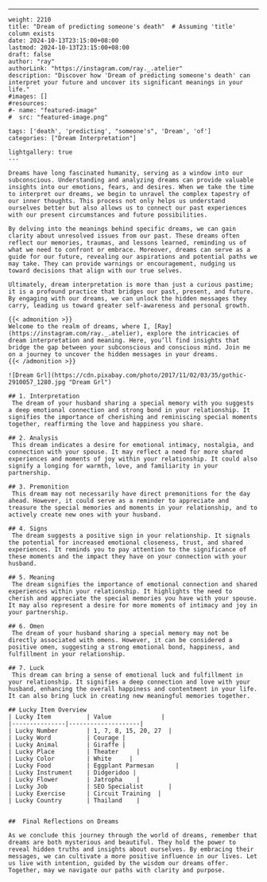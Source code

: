 ---
    weight: 2210
    title: "Dream of predicting someone's death"  # Assuming 'title' column exists
    date: 2024-10-13T23:15:00+08:00
    lastmod: 2024-10-13T23:15:00+08:00
    draft: false
    author: "ray"
    authorLink: "https://instagram.com/ray._.atelier"
    description: "Discover how 'Dream of predicting someone's death' can interpret your future and uncover its significant meanings in your life."
    #images: []
    #resources:
    #- name: "featured-image"
    #  src: "featured-image.png"
    
    tags: ['death', 'predicting', "someone's", 'Dream', 'of']
    categories: ["Dream Interpretation"]
    
    lightgallery: true
    ---
    
    Dreams have long fascinated humanity, serving as a window into our subconscious. Understanding and analyzing dreams can provide valuable insights into our emotions, fears, and desires. When we take the time to interpret our dreams, we begin to unravel the complex tapestry of our inner thoughts. This process not only helps us understand ourselves better but also allows us to connect our past experiences with our present circumstances and future possibilities.
    
    By delving into the meanings behind specific dreams, we can gain clarity about unresolved issues from our past. These dreams often reflect our memories, traumas, and lessons learned, reminding us of what we need to confront or embrace. Moreover, dreams can serve as a guide for our future, revealing our aspirations and potential paths we may take. They can provide warnings or encouragement, nudging us toward decisions that align with our true selves.
    
    Ultimately, dream interpretation is more than just a curious pastime; it is a profound practice that bridges our past, present, and future. By engaging with our dreams, we can unlock the hidden messages they carry, leading us toward greater self-awareness and personal growth.
    
    {{< admonition >}}
    Welcome to the realm of dreams, where I, [Ray](https://instagram.com/ray._.atelier), explore the intricacies of dream interpretation and meaning. Here, you’ll find insights that bridge the gap between your subconscious and conscious mind. Join me on a journey to uncover the hidden messages in your dreams.
    {{< /admonition >}}
    
    ![Dream Grl](https://cdn.pixabay.com/photo/2017/11/02/03/35/gothic-2910057_1280.jpg "Dream Grl")
    
    ## 1. Interpretation
     The dream of your husband sharing a special memory with you suggests a deep emotional connection and strong bond in your relationship. It signifies the importance of cherishing and reminiscing special moments together, reaffirming the love and happiness you share.
    
    ## 2. Analysis
     This dream indicates a desire for emotional intimacy, nostalgia, and connection with your spouse. It may reflect a need for more shared experiences and moments of joy within your relationship. It could also signify a longing for warmth, love, and familiarity in your partnership.
    
    ## 3. Premonition
     This dream may not necessarily have direct premonitions for the day ahead. However, it could serve as a reminder to appreciate and treasure the special memories and moments in your relationship, and to actively create new ones with your husband.
    
    ## 4. Signs
     The dream suggests a positive sign in your relationship. It signals the potential for increased emotional closeness, trust, and shared experiences. It reminds you to pay attention to the significance of these moments and the impact they have on your connection with your husband.
    
    ## 5. Meaning
     The dream signifies the importance of emotional connection and shared experiences within your relationship. It highlights the need to cherish and appreciate the special memories you have with your spouse. It may also represent a desire for more moments of intimacy and joy in your partnership.
    
    ## 6. Omen
     The dream of your husband sharing a special memory may not be directly associated with omens. However, it can be considered a positive omen, suggesting a strong emotional bond, happiness, and fulfillment in your relationship.
    
    ## 7. Luck
     This dream can bring a sense of emotional luck and fulfillment in your relationship. It signifies a deep connection and love with your husband, enhancing the overall happiness and contentment in your life. It can also bring luck in creating new meaningful memories together.
    
    ## Lucky Item Overview
    | Lucky Item          | Value              |
    |---------------|--------------------|
    | Lucky Number        | 1, 7, 8, 15, 20, 27  |
    | Lucky Word          | Courage |
    | Lucky Animal        | Giraffe |
    | Lucky Place         | Theater     |
    | Lucky Color         | White     |
    | Lucky Food          | Eggplant Parmesan      |
    | Lucky Instrument    | Didgeridoo |
    | Lucky Flower        | Jatropha    |
    | Lucky Job           | SEO Specialist       |
    | Lucky Exercise      | Circuit Training  |
    | Lucky Country       | Thailand    |
    
    
    ##  Final Reflections on Dreams
    
    As we conclude this journey through the world of dreams, remember that dreams are both mysterious and beautiful. They hold the power to reveal hidden truths and insights about ourselves. By embracing their messages, we can cultivate a more positive influence in our lives. Let us live with intention, guided by the wisdom our dreams offer. Together, may we navigate our paths with clarity and purpose.
    